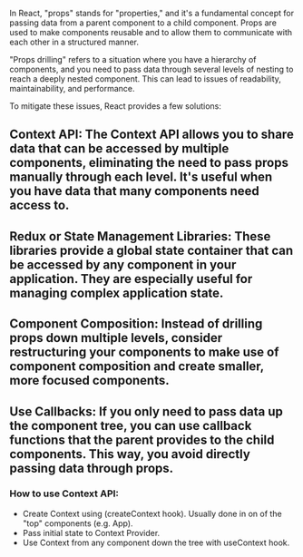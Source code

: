 In React, "props" stands for "properties," and it's a fundamental concept for passing data from a parent component to a child component. Props are used to make components reusable and to allow them to communicate with each other in a structured manner.

"Props drilling" refers to a situation where you have a hierarchy of components, and you need to pass data through several levels of nesting to reach a deeply nested component. This can lead to issues of readability, maintainability, and performance.

To mitigate these issues, React provides a few solutions:

## Context API: The Context API allows you to share data that can be accessed by multiple components, eliminating the need to pass props manually through each level. It's useful when you have data that many components need access to.

## Redux or State Management Libraries: These libraries provide a global state container that can be accessed by any component in your application. They are especially useful for managing complex application state.

## Component Composition: Instead of drilling props down multiple levels, consider restructuring your components to make use of component composition and create smaller, more focused components.

## Use Callbacks: If you only need to pass data up the component tree, you can use callback functions that the parent provides to the child components. This way, you avoid directly passing data through props.



### How to use Context API:
- Create Context using (createContext hook). Usually done in on of the "top" components (e.g. App).
- Pass initial state to Context Provider.
- Use Context from any component down the tree with useContext hook.